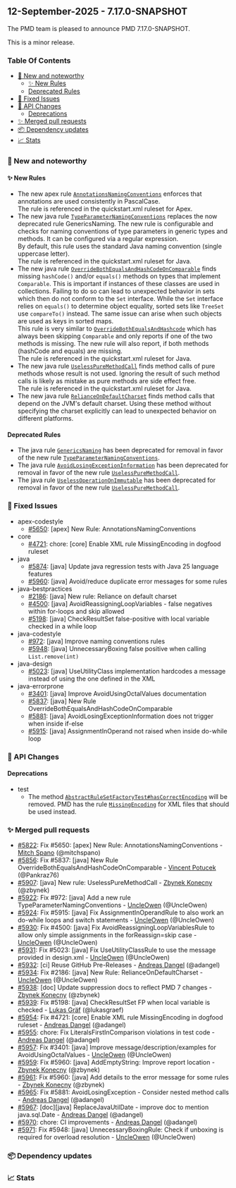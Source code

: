 


## 12-September-2025 - 7.17.0-SNAPSHOT

The PMD team is pleased to announce PMD 7.17.0-SNAPSHOT.

This is a minor release.

### Table Of Contents

* [🚀 New and noteworthy](#new-and-noteworthy)
    * [✨ New Rules](#new-rules)
    * [Deprecated Rules](#deprecated-rules)
* [🐛 Fixed Issues](#fixed-issues)
* [🚨 API Changes](#api-changes)
    * [Deprecations](#deprecations)
* [✨ Merged pull requests](#merged-pull-requests)
* [📦 Dependency updates](#dependency-updates)
* [📈 Stats](#stats)

### 🚀 New and noteworthy

#### ✨ New Rules
* The new apex rule [`AnnotationsNamingConventions`](https://docs.pmd-code.org/pmd-doc-7.17.0-SNAPSHOT/pmd_rules_apex_codestyle.html#annotationsnamingconventions) enforces that annotations
  are used consistently in PascalCase.  
  The rule is referenced in the quickstart.xml ruleset for Apex.
* The new java rule [`TypeParameterNamingConventions`](https://docs.pmd-code.org/pmd-doc-7.17.0-SNAPSHOT/pmd_rules_java_codestyle.html#typeparameternamingconventions) replaces the now deprecated rule
  GenericsNaming. The new rule is configurable and checks for naming conventions of type parameters in
  generic types and methods. It can be configured via a regular expression.  
  By default, this rule uses the standard Java naming convention (single uppercase letter).  
  The rule is referenced in the quickstart.xml ruleset for Java.
* The new java rule [`OverrideBothEqualsAndHashCodeOnComparable`](https://docs.pmd-code.org/pmd-doc-7.17.0-SNAPSHOT/pmd_rules_java_errorprone.html#overridebothequalsandhashcodeoncomparable) finds missing
  `hashCode()` and/or `equals()` methods on types that implement `Comparable`. This is important if
  instances of these classes are used in collections. Failing to do so can lead to unexpected behavior in sets
  which then do not conform to the `Set` interface. While the `Set` interface relies on
  `equals()` to determine object equality, sorted sets like `TreeSet` use
  `compareTo()` instead. The same issue can arise when such objects are used
  as keys in sorted maps.  
  This rule is very similar to [`OverrideBothEqualsAndHashcode`](https://docs.pmd-code.org/pmd-doc-7.17.0-SNAPSHOT/pmd_rules_java_errorprone.html#overridebothequalsandhashcode) which has always been
  skipping `Comparable` and only reports if one of the two methods is missing. The new rule will also report,
  if both methods (hashCode and equals) are missing.  
  The rule is referenced in the quickstart.xml ruleset for Java.
* The new java rule [`UselessPureMethodCall`](https://docs.pmd-code.org/pmd-doc-7.17.0-SNAPSHOT/pmd_rules_java_errorprone.html#uselesspuremethodcall) finds method calls of pure methods
  whose result is not used. Ignoring the result of such method calls is likely as mistake as pure
  methods are side effect free.  
  The rule is referenced in the quickstart.xml ruleset for Java.
* The new java rule [`RelianceOnDefaultCharset`](https://docs.pmd-code.org/pmd-doc-7.17.0-SNAPSHOT/pmd_rules_java_bestpractices.html#relianceondefaultcharset) finds method calls that
  depend on the JVM's default charset. Using these method without specifying the charset explicitly
  can lead to unexpected behavior on different platforms.

#### Deprecated Rules
* The java rule [`GenericsNaming`](https://docs.pmd-code.org/pmd-doc-7.17.0-SNAPSHOT/pmd_rules_java_codestyle.html#genericsnaming) has been deprecated for removal in favor
  of the new rule [`TypeParameterNamingConventions`](https://docs.pmd-code.org/pmd-doc-7.17.0-SNAPSHOT/pmd_rules_java_codestyle.html#typeparameternamingconventions).
* The java rule [`AvoidLosingExceptionInformation`](https://docs.pmd-code.org/pmd-doc-7.17.0-SNAPSHOT/pmd_rules_java_errorprone.html#avoidlosingexceptioninformation) has been deprecated for removal
  in favor of the new rule [`UselessPureMethodCall`](https://docs.pmd-code.org/pmd-doc-7.17.0-SNAPSHOT/pmd_rules_java_errorprone.html#uselesspuremethodcall).
* The java rule [`UselessOperationOnImmutable`](https://docs.pmd-code.org/pmd-doc-7.17.0-SNAPSHOT/pmd_rules_java_errorprone.html#uselessoperationonimmutable) has been deprecated for removal
  in favor of the new rule [`UselessPureMethodCall`](https://docs.pmd-code.org/pmd-doc-7.17.0-SNAPSHOT/pmd_rules_java_errorprone.html#uselesspuremethodcall).

### 🐛 Fixed Issues
* apex-codestyle
  * [#5650](https://github.com/pmd/pmd/issues/5650): \[apex] New Rule: AnnotationsNamingConventions
* core
  * [#4721](https://github.com/pmd/pmd/issues/4721): chore: \[core] Enable XML rule MissingEncoding in dogfood ruleset
* java
  * [#5874](https://github.com/pmd/pmd/issues/5874): \[java] Update java regression tests with Java 25 language features
  * [#5960](https://github.com/pmd/pmd/issues/5960): \[java] Avoid/reduce duplicate error messages for some rules
* java-bestpractices
  * [#2186](https://github.com/pmd/pmd/issues/2186): \[java] New rule: Reliance on default charset
  * [#4500](https://github.com/pmd/pmd/issues/4500): \[java] AvoidReassigningLoopVariables - false negatives within for-loops and skip allowed
  * [#5198](https://github.com/pmd/pmd/issues/5198): \[java] CheckResultSet false-positive with local variable checked in a while loop
* java-codestyle
  * [#972](https://github.com/pmd/pmd/issues/972): \[java] Improve naming conventions rules
  * [#5948](https://github.com/pmd/pmd/issues/5948): \[java] UnnecessaryBoxing false positive when calling `List.remove(int)`
* java-design
  * [#5023](https://github.com/pmd/pmd/issues/5023): \[java] UseUtilityClass implementation hardcodes a message instead of using the one defined in the XML
* java-errorprone
  * [#3401](https://github.com/pmd/pmd/issues/3401): \[java] Improve AvoidUsingOctalValues documentation
  * [#5837](https://github.com/pmd/pmd/issues/5837): \[java] New Rule OverrideBothEqualsAndHashCodeOnComparable
  * [#5881](https://github.com/pmd/pmd/issues/5881): \[java] AvoidLosingExceptionInformation does not trigger when inside if-else
  * [#5915](https://github.com/pmd/pmd/issues/5915): \[java] AssignmentInOperand not raised when inside do-while loop

### 🚨 API Changes

#### Deprecations
* test
  * The method <a href="https://docs.pmd-code.org/apidocs/pmd-test/7.17.0-SNAPSHOT/net/sourceforge/pmd/test/lang/rule/AbstractRuleSetFactoryTest.html#hasCorrectEncoding(java.lang.String)"><code>AbstractRuleSetFactoryTest#hasCorrectEncoding</code></a> will be removed.
    PMD has the rule [`MissingEncoding`](https://docs.pmd-code.org/pmd-doc-7.17.0-SNAPSHOT/pmd_rules_xml_bestpractices.html#missingencoding) for XML files that should be used instead.

### ✨ Merged pull requests
<!-- content will be automatically generated, see /do-release.sh -->
* [#5822](https://github.com/pmd/pmd/pull/5822): Fix #5650: \[apex] New Rule: AnnotationsNamingConventions - [Mitch Spano](https://github.com/mitchspano) (@mitchspano)
* [#5856](https://github.com/pmd/pmd/pull/5856): Fix #5837: \[java] New Rule OverrideBothEqualsAndHashCodeOnComparable - [Vincent Potucek](https://github.com/Pankraz76) (@Pankraz76)
* [#5907](https://github.com/pmd/pmd/pull/5907): \[java] New rule: UselessPureMethodCall - [Zbynek Konecny](https://github.com/zbynek) (@zbynek)
* [#5922](https://github.com/pmd/pmd/pull/5922): Fix #972: \[java] Add a new rule TypeParameterNamingConventions - [UncleOwen](https://github.com/UncleOwen) (@UncleOwen)
* [#5924](https://github.com/pmd/pmd/pull/5924): Fix #5915: \[java] Fix AssignmentInOperandRule to also work an do-while loops and switch statements - [UncleOwen](https://github.com/UncleOwen) (@UncleOwen)
* [#5930](https://github.com/pmd/pmd/pull/5930): Fix #4500: \[java] Fix AvoidReassigningLoopVariablesRule to allow only simple assignments in the forReassign=skip case - [UncleOwen](https://github.com/UncleOwen) (@UncleOwen)
* [#5931](https://github.com/pmd/pmd/pull/5931): Fix #5023: \[java] Fix UseUtilityClassRule to use the message provided in design.xml - [UncleOwen](https://github.com/UncleOwen) (@UncleOwen)
* [#5932](https://github.com/pmd/pmd/pull/5932): \[ci] Reuse GitHub Pre-Releases - [Andreas Dangel](https://github.com/adangel) (@adangel)
* [#5934](https://github.com/pmd/pmd/pull/5934): Fix #2186: \[java] New Rule: RelianceOnDefaultCharset - [UncleOwen](https://github.com/UncleOwen) (@UncleOwen)
* [#5938](https://github.com/pmd/pmd/pull/5938): \[doc] Update suppression docs to reflect PMD 7 changes - [Zbynek Konecny](https://github.com/zbynek) (@zbynek)
* [#5939](https://github.com/pmd/pmd/pull/5939): Fix #5198: \[java] CheckResultSet FP when local variable is checked - [Lukas Gräf](https://github.com/lukasgraef) (@lukasgraef)
* [#5954](https://github.com/pmd/pmd/pull/5954): Fix #4721: \[core] Enable XML rule MissingEncoding in dogfood ruleset - [Andreas Dangel](https://github.com/adangel) (@adangel)
* [#5955](https://github.com/pmd/pmd/pull/5955): chore: Fix LiteralsFirstInComparison violations in test code - [Andreas Dangel](https://github.com/adangel) (@adangel)
* [#5957](https://github.com/pmd/pmd/pull/5957): Fix #3401: \[java] Improve message/description/examples for AvoidUsingOctalValues - [UncleOwen](https://github.com/UncleOwen) (@UncleOwen)
* [#5959](https://github.com/pmd/pmd/pull/5959): Fix #5960: \[java] AddEmptyString: Improve report location - [Zbynek Konecny](https://github.com/zbynek) (@zbynek)
* [#5961](https://github.com/pmd/pmd/pull/5961): Fix #5960: \[java] Add details to the error message for some rules - [Zbynek Konecny](https://github.com/zbynek) (@zbynek)
* [#5965](https://github.com/pmd/pmd/pull/5965): Fix #5881: AvoidLosingException - Consider nested method calls - [Andreas Dangel](https://github.com/adangel) (@adangel)
* [#5967](https://github.com/pmd/pmd/pull/5967): \[doc]\[java] ReplaceJavaUtilDate - improve doc to mention java.sql.Date - [Andreas Dangel](https://github.com/adangel) (@adangel)
* [#5970](https://github.com/pmd/pmd/pull/5970): chore: CI improvements - [Andreas Dangel](https://github.com/adangel) (@adangel)
* [#5971](https://github.com/pmd/pmd/pull/5971): Fix #5948: \[java] UnnecessaryBoxingRule: Check if unboxing is required for overload resolution - [UncleOwen](https://github.com/UncleOwen) (@UncleOwen)

### 📦 Dependency updates
<!-- content will be automatically generated, see /do-release.sh -->

### 📈 Stats
<!-- content will be automatically generated, see /do-release.sh -->




